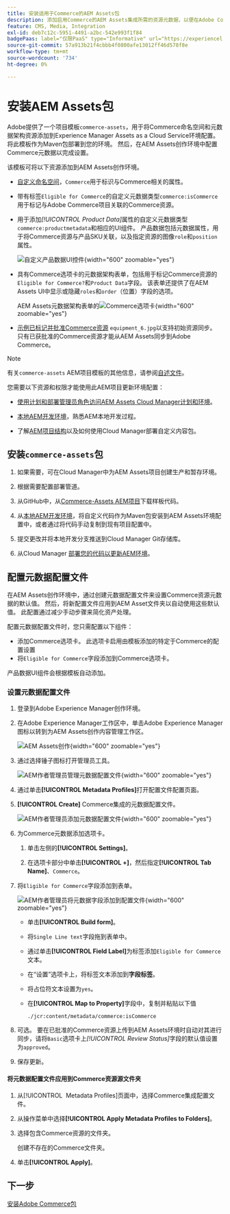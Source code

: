 ```yaml
---
title: 安装适用于Commerce的AEM Assets包
description: 添加启用Commerce的AEM Assets集成所需的资源元数据，以便在Adobe Commerce和Experience Manager Assets项目之间同步资源。
feature: CMS, Media, Integration
exl-id: deb7c12c-5951-4491-a2bc-542e993f1f84
badgePaas: label="仅限PaaS" type="Informative" url="https://experienceleague.adobe.com/zh-hans/docs/commerce/user-guides/product-solutions" tooltip="仅适用于云项目(Adobe管理的PaaS基础架构)和内部部署项目上的Adobe Commerce 。"
source-git-commit: 57a913b21f4cbbb4f0800afe13012ff46d578f8e
workflow-type: tm+mt
source-wordcount: '734'
ht-degree: 0%

---
```


# 安装AEM Assets包

Adobe提供了一个项目模板`commerce-assets`，用于将Commerce命名空间和元数据架构资源添加到Experience Manager Assets as a Cloud Service环境配置。 将此模板作为Maven包部署到您的环境。 然后，在AEM Assets创作环境中配置Commerce元数据以完成设置。

该模板可将以下资源添加到AEM Assets创作环境。

- [自定义命名空间](https://github.com/ankumalh/assets-commerce/blob/main/ui.config/jcr_root/apps/commerce/config/org.apache.sling.jcr.repoinit.RepositoryInitializer~commerce-namespaces.cfg.json)，`Commerce`用于标识与Commerce相关的属性。

- 带有标签`Eligible for Commerce`的自定义元数据类型`commerce:isCommerce`用于标记与Adobe Commerce项目关联的Commerce资源。

- 用于添加&#x200B;*[!UICONTROL Product Data]*&#x200B;属性的自定义元数据类型`commerce:productmetadata`和相应的UI组件。 产品数据包括元数据属性，用于将Commerce资源与产品SKU关联，以及指定资源的图像`role`和`position`属性。

  ![自定义产品数据UI控件](./assets/aem-commerce-sku-metadata-fields-from-template.png){width="600" zoomable="yes"}

- 具有Commerce选项卡的元数据架构表单，包括用于标记Commerce资源的`Eligible for Commerce?`和`Product Data`字段。 该表单还提供了在AEM Assets UI中显示或隐藏`roles`和`order`（位置）字段的选项。

  AEM Assets元数据架构表单的![Commerce选项卡](./assets/assets-configure-metadata-schema-form-editor.png){width="600" zoomable="yes"}

- [示例已标记并批准Commerce资源](https://github.com/ankumalh/assets-commerce/blob/main/ui.content/src/main/content/jcr_root/content/dam/wknd/en/activities/hiking/equipment_6.jpg/.content.xml) `equipment_6.jpg`以支持初始资源同步。 只有已获批准的Commerce资源才能从AEM Assets同步到Adobe Commerce。

>[!NOTE]
>有关`commerce-assets` AEM项目模板的其他信息，请参阅[自述文件](https://github.com/ankumalh/assets-commerce)。

您需要以下资源和权限才能使用此AEM项目更新环境配置：

- [使用计划和部署管理员角色访问AEM Assets Cloud Manager计划和环境](https://experienceleague.adobe.com/zh-hans/docs/experience-manager-cloud-service/content/onboarding/journey/cloud-manager#access-sysadmin-bo)。

- [本地AEM开发环境](https://experienceleague.adobe.com/zh-hans/docs/experience-manager-learn/cloud-service/local-development-environment-set-up/overview)，熟悉AEM本地开发过程。

- 了解[AEM项目结构](https://experienceleague.adobe.com/zh-hans/docs/experience-manager-cloud-service/content/implementing/developing/aem-project-content-package-structure)以及如何使用Cloud Manager部署自定义内容包。

## 安装`commerce-assets`包

1. 如果需要，可在Cloud Manager中为AEM Assets项目创建生产和暂存环境。

1. 根据需要配置部署管道。

1. 从GitHub中，从[Commerce-Assets AEM项目](https://github.com/ankumalh/assets-commerce)下载样板代码。

1. 从[本地AEM开发环境](https://experienceleague.adobe.com/zh-hans/docs/experience-manager-learn/cloud-service/local-development-environment-set-up/overview)，将自定义代码作为Maven包安装到AEM Assets环境配置中，或者通过将代码手动复制到现有项目配置中。

1. 提交更改并将本地开发分支推送到Cloud Manager Git存储库。

1. 从Cloud Manager [部署您的代码以更新AEM环境](https://experienceleague.adobe.com/zh-hans/docs/experience-manager-cloud-service/content/implementing/using-cloud-manager/deploy-code#deploying-code-with-cloud-manager)。

## 配置元数据配置文件

在AEM Assets创作环境中，通过创建元数据配置文件来设置Commerce资源元数据的默认值。 然后，将新配置文件应用到AEM Asset文件夹以自动使用这些默认值。 此配置通过减少手动步骤来简化资产处理。

配置元数据配置文件时，您只需配置以下组件：

- 添加Commerce选项卡。 此选项卡启用由模板添加的特定于Commerce的配置设置
- 将`Eligible for Commerce`字段添加到Commerce选项卡。

产品数据UI组件会根据模板自动添加。

### 设置元数据配置文件

1. 登录到Adobe Experience Manager创作环境。

1. 在Adobe Experience Manager工作区中，单击Adobe Experience Manager图标以转到为AEM Assets创作内容管理工作区。

   ![AEM Assets创作](./assets/aem-assets-authoring.png){width="600" zoomable="yes"}

1. 通过选择锤子图标打开管理员工具。

   ![AEM作者管理员管理元数据配置文件](./assets/aem-manage-metadata-profiles.png){width="600" zoomable="yes"}

1. 通过单击&#x200B;**[!UICONTROL Metadata Profiles]**&#x200B;打开配置文件配置页面。

1. **[!UICONTROL Create]** Commerce集成的元数据配置文件。

   ![AEM作者管理员添加元数据配置文件](./assets/aem-create-metadata-profile.png){width="600" zoomable="yes"}

1. 为Commerce元数据添加选项卡。

   1. 单击左侧的&#x200B;**[!UICONTROL Settings]**。

   1. 在选项卡部分中单击&#x200B;**[!UICONTROL +]**，然后指定&#x200B;**[!UICONTROL Tab Name]**、`Commerce`。

1. 将`Eligible for Commerce`字段添加到表单。

   ![AEM作者管理员将元数据字段添加到配置文件](./assets/aem-edit-metadata-profile-fields.png){width="600" zoomable="yes"}

   - 单击&#x200B;**[!UICONTROL Build form]**。

   - 将`Single Line text`字段拖到表单中。

   - 通过单击&#x200B;**[!UICONTROL Field Label]**&#x200B;为标签添加`Eligible for Commerce`文本。

   - 在“设置”选项卡上，将标签文本添加到&#x200B;**字段标签**。

   - 将占位符文本设置为`yes`。

   - 在&#x200B;**[!UICONTROL Map to Property]**&#x200B;字段中，复制并粘贴以下值

     ```terminal
     ./jcr:content/metadata/commerce:isCommerce
     ```

1. 可选。 要在已批准的Commerce资源上传到AEM Assets环境时自动对其进行同步，请将`Basic`选项卡上&#x200B;_[!UICONTROL Review Status]_&#x200B;字段的默认值设置为`approved`。

1. 保存更新。

#### 将元数据配置文件应用到Commerce资源源文件夹

1. 从[!UICONTROL &#x200B; Metadata Profiles]页面中，选择Commerce集成配置文件。

1. 从操作菜单中选择&#x200B;**[!UICONTROL Apply Metadata Profiles to Folders]**。

1. 选择包含Commerce资源的文件夹。

   创建不存在的Commerce文件夹。

1. 单击&#x200B;**[!UICONTROL Apply]**。

## 下一步

[安装Adobe Commerce包](aem-assets-configure-commerce.md)
